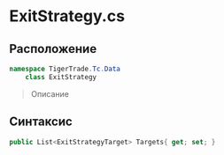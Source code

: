 
# ExitStrategy.cs
## Расположение
```csharp
namespace TigerTrade.Tc.Data  
    class ExitStrategy
```

> Описание

## Синтаксис
```csharp
public List<ExitStrategyTarget> Targets{ get; set; }
```
